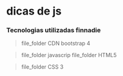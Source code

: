 # dicas de js


### Tecnologias utilizadas finnadie

> file_folder CDN bootstrap 4

> file_folder javascrip
> file_folder HTML5

> file_folder CSS 3